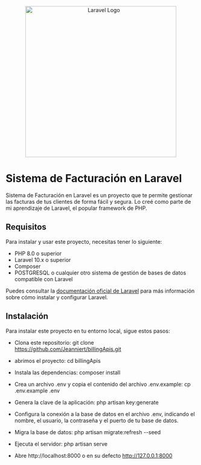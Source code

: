 <p align="center"><a href="https://laravel.com" target="_blank"><img src="https://raw.githubusercontent.com/laravel/art/master/logo-lockup/5%20SVG/2%20CMYK/1%20Full%20Color/laravel-logolockup-cmyk-red.svg" width="400" alt="Laravel Logo"></a></p>



# Sistema de Facturación en Laravel
Sistema de Facturación en Laravel es un proyecto que te permite gestionar las facturas de tus clientes de forma fácil y segura. Lo creé como parte de mi aprendizaje de Laravel, el popular framework de PHP.

## Requisitos
Para instalar y usar este proyecto, necesitas tener lo siguiente:

- PHP 8.0 o superior
- Laravel 10.x o superior
- Composer
- POSTGRESQL o cualquier otro sistema de gestión de bases de datos compatible con Laravel

Puedes consultar la [documentación oficial de Laravel](^1^) para más información sobre cómo instalar y configurar Laravel.

## Instalación
Para instalar este proyecto en tu entorno local, sigue estos pasos:

- Clona este repositorio: git clone https://github.com/Jeanniert/billingApis.git

- abrimos el proyecto: cd billingApis

- Instala las dependencias: composer install

- Crea un archivo .env y copia el contenido del archivo .env.example: cp .env.example .env

- Genera la clave de la aplicación: php artisan key:generate

- Configura la conexión a la base de datos en el archivo .env, indicando el nombre, el usuario, la contraseña y el puerto de tu base de datos.

- Migra la base de datos: php artisan migrate:refresh --seed

- Ejecuta el servidor: php artisan serve

- Abre http://localhost:8000 o en su defecto http://127.0.0.1:8000
